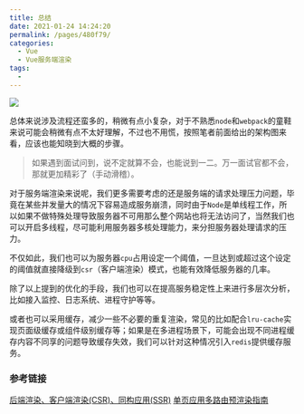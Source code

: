 ```yaml
---
title: 总结
date: 2021-01-24 14:24:20
permalink: /pages/480f79/
categories:
  - Vue
  - Vue服务端渲染
tags:
  - 
---
```

![](https://image-static.segmentfault.com/426/715/4267151819-58eef86a1ac75_articlex)

总体来说涉及流程还蛮多的，稍微有点小复杂，对于不熟悉`node`和`webpack`的童鞋来说可能会稍微有点不太好理解，不过也不用慌，按照笔者前面给出的架构图来看，应该也能知晓到大概的步骤。

> 如果遇到面试问到，说不定就算不会，也能说到一二。万一面试官都不会，那就更加精彩了（手动滑稽）。

对于服务端渲染来说呢，我们更多需要考虑的还是服务端的请求处理压力问题，毕竟在某些并发量大的情况下容易造成服务崩溃，同时由于`Node`是单线程工作，所以如果不做特殊处理导致服务器不可用那么整个网站也将无法访问了，当然我们也可以开启多线程，尽可能利用服务器多核处理能力，来分担服务器处理请求的压力。

不仅如此，我们也可以为服务器`cpu`占用设定一个阈值，一旦达到或超过这个设定的阈值就直接降级到`csr`（客户端渲染）模式，也能有效降低服务器的几率。

除了以上提到的优化的手段，我们也可以在提高服务稳定性上来进行多层次分析，比如接入监控、日志系统、进程守护等等。

或者也可以采用缓存，减少一些不必要的重复渲染，常见的比如配合`lru-cache`实现页面级缓存或组件级别缓存等；如果是在多进程场景下，可能会出现不同进程缓存内容不同享的问题导致缓存失效，我们可以针对这种情况引入`redis`提供缓存服务。

### 参考链接
[后端渲染、客户端渲染(CSR)、同构应用(SSR)](https://github.com/amandakelake/blog/issues/60)
[单页应用多路由预渲染指南](https://beyoursun.github.io/2017/10/13/Spa-Prerender-Guide/)
